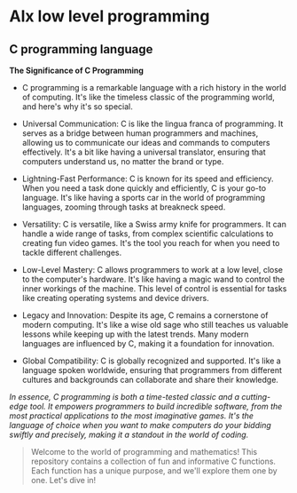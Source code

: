 # Alx low level programming
## C programming language

**The Significance of C Programming**

* C programming is a remarkable language with a rich history in the world of computing. It's like the timeless classic of the programming world, and here's why it's so special.

* Universal Communication: C is like the lingua franca of programming. It serves as a bridge between human programmers and machines, allowing us to communicate our ideas and commands to computers effectively. It's a bit like having a universal translator, ensuring that computers understand us, no matter the brand or type.

* Lightning-Fast Performance: C is known for its speed and efficiency. When you need a task done quickly and efficiently, C is your go-to language. It's like having a sports car in the world of programming languages, zooming through tasks at breakneck speed.

* Versatility: C is versatile, like a Swiss army knife for programmers. It can handle a wide range of tasks, from complex scientific calculations to creating fun video games. It's the tool you reach for when you need to tackle different challenges.

* Low-Level Mastery: C allows programmers to work at a low level, close to the computer's hardware. It's like having a magic wand to control the inner workings of the machine. This level of control is essential for tasks like creating operating systems and device drivers.

* Legacy and Innovation: Despite its age, C remains a cornerstone of modern computing. It's like a wise old sage who still teaches us valuable lessons while keeping up with the latest trends. Many modern languages are influenced by C, making it a foundation for innovation.

* Global Compatibility: C is globally recognized and supported. It's like a language spoken worldwide, ensuring that programmers from different cultures and backgrounds can collaborate and share their knowledge.

*In essence, C programming is both a time-tested classic and a cutting-edge tool. It empowers programmers to build incredible software, from the most practical applications to the most imaginative games. It's the language of choice when you want to make computers do your bidding swiftly and precisely, making it a standout in the world of coding.*

> Welcome to the world of programming and mathematics! This repository contains a collection of fun and informative C functions. Each function has a unique purpose, and we'll explore them one by one. Let's dive in!
